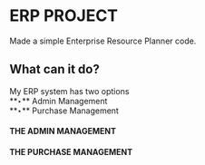 # ERP PROJECT

Made a simple  Enterprise Resource Planner code.
## What can it do?
 
<p>My ERP system has two options<br>
     **‣** Admin Management<br>
     **‣** Purchase Management</p>

#### THE ADMIN MANAGEMENT

#### THE PURCHASE MANAGEMENT

